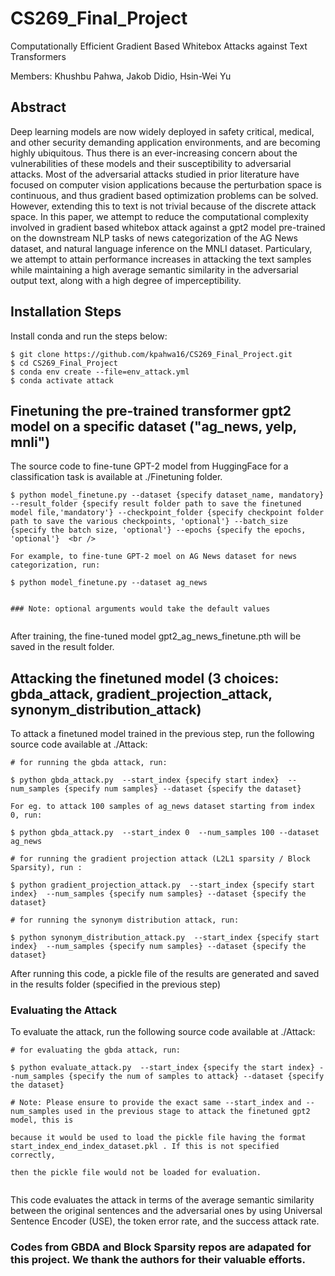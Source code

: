 # CS269_Final_Project
Computationally Efficient Gradient Based Whitebox Attacks against Text Transformers

Members: Khushbu Pahwa, Jakob Didio,  Hsin-Wei Yu 


## Abstract

Deep learning models are now widely deployed in safety critical, medical, and other security demanding application environments, and are becoming highly ubiquitous. Thus there is an ever-increasing concern about the vulnerabilities of these models and their susceptibility to adversarial attacks. Most of the adversarial attacks studied in prior literature have focused on computer vision applications because the perturbation space is continuous, and thus gradient based optimization problems can be solved. However, extending this to text is not trivial because of the discrete attack space. In this paper, we attempt to reduce the computational complexity involved in gradient based whitebox attack against a gpt2 model pre-trained on the downstream NLP tasks of news categorization of the AG News dataset, and natural language inference on the MNLI dataset. Particulary, we attempt to attain performance increases in attacking the text samples while maintaining a high average semantic similarity in the adversarial output text, along with a high degree of imperceptibility. 


## Installation Steps

Install conda and run the steps below:

```
$ git clone https://github.com/kpahwa16/CS269_Final_Project.git
$ cd CS269_Final_Project
$ conda env create --file=env_attack.yml
$ conda activate attack

```

## Finetuning the pre-trained transformer gpt2 model on a specific dataset ("ag_news, yelp, mnli")
The source code to fine-tune GPT-2 model from HuggingFace for a classification task is available at ./Finetuning folder. 

```
$ python model_finetune.py --dataset {specify dataset_name, mandatory} --result_folder {specify result folder path to save the finetuned model file,'mandatory'} --checkpoint_folder {specify checkpoint folder path to save the various checkpoints, 'optional'} --batch_size {specify the batch size, 'optional'} --epochs {specify the epochs, 'optional'}  <br />

For example, to fine-tune GPT-2 moel on AG News dataset for news categorization, run:

$ python model_finetune.py --dataset ag_news


### Note: optional arguments would take the default values


```
After training, the fine-tuned model gpt2_ag_news_finetune.pth will be saved in the result folder.


## Attacking the finetuned model (3 choices: gbda_attack, gradient_projection_attack, synonym_distribution_attack)

To attack a finetuned model trained in the previous step, run the following source code available at ./Attack:

```
# for running the gbda attack, run:

$ python gbda_attack.py  --start_index {specify start index}  --num_samples {specify num samples} --dataset {specify the dataset}

For eg. to attack 100 samples of ag_news dataset starting from index 0, run:

$ python gbda_attack.py  --start_index 0  --num_samples 100 --dataset ag_news

# for running the gradient projection attack (L2L1 sparsity / Block Sparsity), run :

$ python gradient_projection_attack.py  --start_index {specify start index}  --num_samples {specify num samples} --dataset {specify the dataset}

# for running the synonym distribution attack, run:

$ python synonym_distribution_attack.py  --start_index {specify start index}  --num_samples {specify num samples} --dataset {specify the dataset}

```
After running this code, a pickle file of the results are generated and saved in the results folder (specified in the previous step)

### Evaluating the Attack 


To evaluate the attack, run the following source code available at ./Attack:

```
# for evaluating the gbda attack, run:

$ python evaluate_attack.py  --start_index {specify the start index} --num_samples {specify the num of samples to attack} --dataset {specify the dataset}

# Note: Please ensure to provide the exact same --start_index and --num_samples used in the previous stage to attack the finetuned gpt2 model, this is 

because it would be used to load the pickle file having the format start_index_end_index_dataset.pkl . If this is not specified correctly,

then the pickle file would not be loaded for evaluation.


```

This code evaluates the attack in terms of the average semantic similarity between the original sentences and the adversarial ones by using Universal Sentence Encoder (USE), the token error rate, and the success attack rate.

### Codes from GBDA and Block Sparsity repos are adapated for this project. We thank the authors for their valuable efforts.







